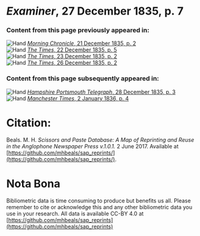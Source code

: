 # *Examiner*, 27 December 1835, p. 7  
  
### Content from this page previously appeared in:  
![Hand](http://scissorsandpaste.net/wp-content/uploads/2017/06/smallhandpointer.png) [*Morning Chronicle*, 21 December 1835, p. 2](https://mhbeals.github.io/sap_html/Morning-Chronicle/Morning-Chronicle-21-December-1835-p-2)  
![Hand](http://scissorsandpaste.net/wp-content/uploads/2017/06/smallhandpointer.png) [*The Times*, 22 December 1835, p. 5](https://mhbeals.github.io/sap_html/The-Times/The-Times-22-December-1835-p-5)  
![Hand](http://scissorsandpaste.net/wp-content/uploads/2017/06/smallhandpointer.png) [*The Times*, 23 December 1835, p. 2](https://mhbeals.github.io/sap_html/The-Times/The-Times-23-December-1835-p-2)  
![Hand](http://scissorsandpaste.net/wp-content/uploads/2017/06/smallhandpointer.png) [*The Times*, 26 December 1835, p. 2](https://mhbeals.github.io/sap_html/The-Times/The-Times-26-December-1835-p-2)  
  
### Content from this page subsequently appeared in:  
![Hand](http://scissorsandpaste.net/wp-content/uploads/2017/06/smallhandpointer.png) [*Hampshire Portsmouth Telegraph*, 28 December 1835, p. 3](https://mhbeals.github.io/sap_html/Hampshire-Portsmouth-Telegraph/Hampshire-Portsmouth-Telegraph-28-December-1835-p-3)  
![Hand](http://scissorsandpaste.net/wp-content/uploads/2017/06/smallhandpointer.png) [*Manchester Times*, 2 January 1836, p. 4](https://mhbeals.github.io/sap_html/Manchester-Times/Manchester-Times-2-January-1836-p-4)  


# Citation: 

Beals. M. H. *Scissors and Paste Database: A Map of Reprinting and Reuse in the Anglophone Newspaper Press v.1.0.1.* 2 June 2017. Available at [https://github.com/mhbeals/sap_reprints/](https://github.com/mhbeals/sap_reprints/). 

# Nota Bona

Bibliometric data is time consuming to produce but benefits us all. Please remember to cite or acknowledge this and any other bibliometric data you use in your research. All data is available CC-BY 4.0 at [https://github.com/mhbeals/sap_reprints](https://github.com/mhbeals/sap_reprints)